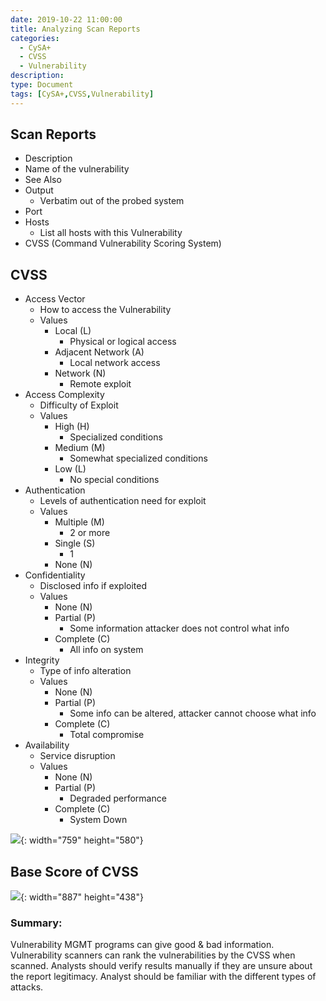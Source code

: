 ```yaml
---
date: 2019-10-22 11:00:00
title: Analyzing Scan Reports
categories:
  - CySA+
  - CVSS
  - Vulnerability
description:
type: Document
tags: [CySA+,CVSS,Vulnerability]
---
```


## Scan Reports

* Description
* Name of the vulnerability
* See Also
* Output
  * Verbatim out of the probed system
* Port
* Hosts
  * List all hosts with this Vulnerability
* CVSS (Command Vulnerability Scoring System)

## CVSS

* Access Vector
  * How to access the Vulnerability
  * Values
    * Local (L)
      * Physical or logical access
    * Adjacent Network (A)
      * Local network access
    * Network (N)
      * Remote exploit
* Access Complexity
  * Difficulty of Exploit
  * Values
    * High (H)
      * Specialized conditions
    * Medium (M)
      * Somewhat specialized conditions
    * Low (L)
      * No special conditions
* Authentication
  * Levels of authentication need for exploit
  * Values
    * Multiple (M)
      * 2 or more
    * Single (S)
      * 1
    * None (N)
* Confidentiality
  * Disclosed info if exploited
  * Values
    * None (N)
    * Partial (P)
      * Some information attacker does not control what info
    * Complete (C)
      * All info on system
* Integrity
  * Type of info alteration
  * Values
    * None (N)
    * Partial (P)
      * Some info can be altered, attacker cannot choose what info
    * Complete (C)
      * Total compromise
* Availability
  * Service disruption
  * Values
    * None (N)
    * Partial (P)
      * Degraded performance
    * Complete (C)
      * System Down

![](/uploads/cvss.png){: width="759" height="580"}

## Base Score of CVSS

![](/uploads/basescore.png){: width="887" height="438"}

### Summary:

Vulnerability MGMT programs can give good & bad information. Vulnerability scanners can rank the vulnerabilities by the CVSS when scanned. Analysts should verify results manually if they are unsure about the report legitimacy. Analyst should be familiar with the different types of attacks.